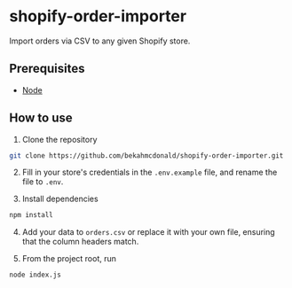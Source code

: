 # shopify-order-importer
Import orders via CSV to any given Shopify store.


## Prerequisites
* [Node](https://nodejs.org/en/)

## How to use
1. Clone the repository

```bash
git clone https://github.com/bekahmcdonald/shopify-order-importer.git
```

2. Fill in your store's credentials in the `.env.example` file, and rename the file to `.env`.

3. Install dependencies
```bash
npm install
```

4. Add your data to `orders.csv` or replace it with your own file, ensuring that the column headers match.

5. From the project root, run 
```bash 
node index.js
```